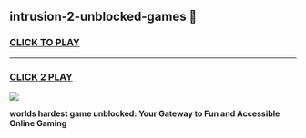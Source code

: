 
## intrusion-2-unblocked-games 👋
<h3>
<a href="https://premium.freeplayer.one?title=intrusion-2-unblocked-games&ref=14F">CLICK TO PLAY</a></h3>
<hr>

<h3>
<a href="https://premium.freeplayer.one?title=intrusion-2-unblocked-games&ref=14F">CLICK 2 PLAY</a>
  
</h3>

<a href="https://premium.freeplayer.one?title=intrusion-2-unblocked-games&ref=12F/"><img src="https://clearcache.store/games.png"></a>


**worlds hardest game unblocked: Your Gateway to Fun and Accessible Online Gaming**
